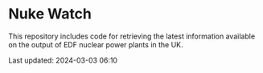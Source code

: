 # Nuke Watch

This repository includes code for retrieving the latest information available on the output of EDF nuclear power plants in the UK.

Last updated: 2024-03-03 06:10